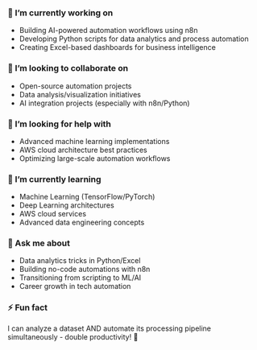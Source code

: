 ### 🔭 I’m currently working on  
- Building AI-powered automation workflows using n8n  
- Developing Python scripts for data analytics and process automation  
- Creating Excel-based dashboards for business intelligence  

### 👯 I’m looking to collaborate on  
- Open-source automation projects  
- Data analysis/visualization initiatives  
- AI integration projects (especially with n8n/Python)  

### 🤝 I’m looking for help with  
- Advanced machine learning implementations  
- AWS cloud architecture best practices  
- Optimizing large-scale automation workflows  

### 🌱 I’m currently learning  
- Machine Learning (TensorFlow/PyTorch)  
- Deep Learning architectures  
- AWS cloud services  
- Advanced data engineering concepts  

### 💬 Ask me about  
- Data analytics tricks in Python/Excel  
- Building no-code automations with n8n  
- Transitioning from scripting to ML/AI  
- Career growth in tech automation  

### ⚡ Fun fact  
I can analyze a dataset AND automate its processing pipeline simultaneously - double productivity! 🚀  
